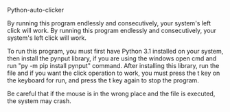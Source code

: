Python-auto-clicker

By running this program endlessly and consecutively, your system's left click will work. By running this program endlessly and consecutively, your system's left click will work.

To run this program, you must first have Python 3.1 installed on your system, then install the pynput library, if you are using the windows open cmd and run "py -m pip install pynput" command. After installing this library, run the file and if you want the click operation to work, you must press the t key on the keyboard for run, and press the t key again to stop the program.

Be careful that if the mouse is in the wrong place and the file is executed, the system may crash.
